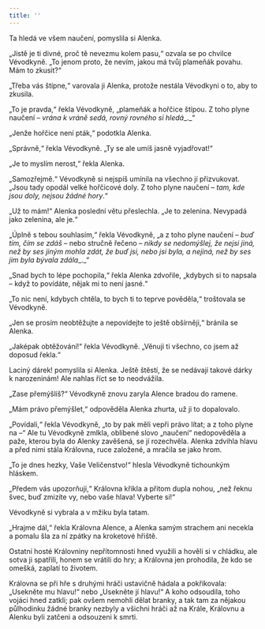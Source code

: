```yaml
---
title: ''
---
```


Ta hledá ve všem naučení, pomyslila si Alenka.

„Jistě je ti divné, proč tě nevezmu kolem pasu,“ ozvala se po chvilce Vévodkyně. „To jenom proto, že nevím, jakou má tvůj plameňák povahu. Mám to zkusit?“

„Třeba vás štípne,“ varovala ji Alenka, protože nestála Vévodkyni o to, aby to zkusila.

„To je pravda,“ řekla Vévodkyně, „plameňák a hořčice štípou. Z toho plyne naučení – _vrána k vráně sedá, rovný rovného si hledá__._“

„Jenže hořčice není pták,“ podotkla Alenka.

„Správně,“ řekla Vévodkyně. „Ty se ale umíš jasně vyjadřovat!“

„Je to myslím nerost,“ řekla Alenka.

„Samozřejmě.“ Vévodkyně si nejspíš umínila na všechno jí přizvukovat. „Jsou tady opodál velké hořčicové doly. Z toho plyne naučení – _tam, kde jsou doly, nejsou žádné hory_.“

„Už to mám!“ Alenka poslední větu přeslechla. „Je to zelenina. Nevypadá jako zelenina, ale je.“

„Úplně s tebou souhlasím,“ řekla Vévodkyně, „a z toho plyne naučení – _buď tím, čím se zdáš_ – nebo stručně řečeno – _nikdy se nedomýšlej, že nejsi jiná, než by ses jiným mohla zdát, že buď jsi, nebo jsi byla, a nejiná, než by ses jim byla bývala zdála__._“

„Snad bych to lépe pochopila,“ řekla Alenka zdvořile, „kdybych si to napsala – když to povídáte, nějak mi to není jasné.“

„To nic není, kdybych chtěla, to bych ti to teprve pověděla,“ troštovala se Vévodkyně.

„Jen se prosím neobtěžujte a nepovídejte to ještě obšírněji,“ bránila se Alenka.

„Jaképak obtěžování!“ řekla Vévodkyně. „Věnuji ti všechno, co jsem až doposud řekla.“

Laciný dárek! pomyslila si Alenka. Ještě štěstí, že se nedávají takové dárky k narozeninám! Ale nahlas říct se to neodvážila.

„Zase přemýšlíš?“ Vévodkyně znovu zaryla Alence bradou do ramene.

„Mám právo přemýšlet,“ odpověděla Alenka zhurta, už ji to dopalovalo.

„Povídali,“ řekla Vévodkyně, „to by pak měli vepři právo lítat; a z toho plyne na –“ Ale tu Vévodkyně zmlkla, oblíbené slovo „naučení“ nedopověděla a paže, kterou byla do Alenky zavěšená, se jí rozechvěla. Alenka zdvihla hlavu a před nimi stála Královna, ruce založené, a mračila se jako hrom.

„To je dnes hezky, Vaše Veličenstvo!“ hlesla Vévodkyně tichounkým hláskem.

„Předem vás upozorňuji,“ Královna křikla a přitom dupla nohou, „než řeknu švec, buď zmizíte vy, nebo vaše hlava! Vyberte si!“

Vévodkyně si vybrala a v mžiku byla tatam.

„Hrajme dál,“ řekla Královna Alence, a Alenka samým strachem ani necekla a pomalu šla za ní zpátky na kroketové hřiště.

Ostatní hosté Královniny nepřítomnosti hned využili a hověli si v chládku, ale sotva ji spatřili, honem se vrátili do hry; a Královna jen prohodila, že kdo se omešká, zaplatí to životem.

Královna se při hře s druhými hráči ustavičně hádala a pokřikovala: „Usekněte mu hlavu!“ nebo „Usekněte jí hlavu!“ A koho odsoudila, toho vojáci hned zatkli; pak ovšem nemohli dělat branky, a tak tam za nějakou půlhodinku žádné branky nezbyly a všichni hráči až na Krále, Královnu a Alenku byli zatčeni a odsouzeni k smrti.
